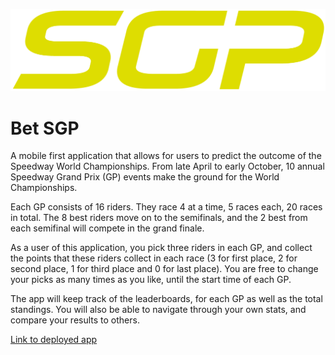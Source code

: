 ![](/public/logo-2022.png)

# Bet SGP

A mobile first application that allows for users to predict the outcome of the Speedway World Championships. From late April to early October, 10 annual Speedway Grand Prix (GP) events make the ground for the World Championships.

Each GP consists of 16 riders. They race 4 at a time, 5 races each, 20 races in total. The 8 best riders move on to the semifinals, and the 2 best from each semifinal will compete in the grand finale.

As a user of this application, you pick three riders in each GP, and collect the points that these riders collect in each race (3 for first place, 2 for second place, 1 for third place and 0 for last place). You are free to change your picks as many times as you like, until the start time of each GP.

The app will keep track of the leaderboards, for each GP as well as the total standings. You will also be able to navigate through your own stats, and compare your results to others.

[Link to deployed app](https://fed22m-exjobb-albinario-albin-lindeborgs-projects.vercel.app/)

